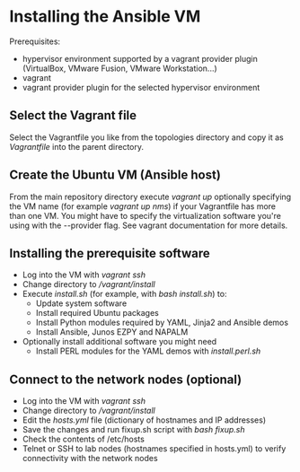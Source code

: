 # Installing the Ansible VM

Prerequisites:
* hypervisor environment supported by a vagrant provider plugin (VirtualBox, VMware Fusion, VMware Workstation...)
* vagrant
* vagrant provider plugin for the selected hypervisor environment

## Select the Vagrant file
Select the Vagrantfile you like from the topologies directory and copy it as _Vagrantfile_ into the parent directory.

## Create the Ubuntu VM (Ansible host)
From the main repository directory execute *vagrant up* optionally specifying the VM name (for example *vagrant up nms*) if your Vagrantfile has more
than one VM. You might have to specify the virtualization software you're using with the --provider flag. See vagrant documentation for more details.

## Installing the prerequisite software
* Log into the VM with *vagrant ssh*
* Change directory to _/vagrant/install_
* Execute *install.sh* (for example, with *bash install.sh*) to:
  * Update system software
  * Install required Ubuntu packages
  * Install Python modules required by YAML, Jinja2 and Ansible demos
  * Install Ansible, Junos EZPY and NAPALM
* Optionally install additional software you might need
  * Install PERL modules for the YAML demos with *install.perl.sh*
  
## Connect to the network nodes (optional)
* Log into the VM with *vagrant ssh*
* Change directory to _/vagrant/install_
* Edit the *hosts.yml* file (dictionary of hostnames and IP addresses)
* Save the changes and run fixup.sh script with *bash fixup.sh*
* Check the contents of /etc/hosts
* Telnet or SSH to lab nodes (hostnames specified in hosts.yml) to verify connectivity with the network nodes